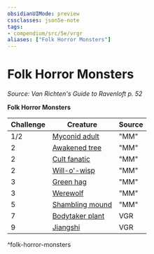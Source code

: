 ```yaml
---
obsidianUIMode: preview
cssclasses: json5e-note
tags:
- compendium/src/5e/vrgr
aliases: ["Folk Horror Monsters"]
---
```

# Folk Horror Monsters
*Source: Van Richten's Guide to Ravenloft p. 52* 

**Folk Horror Monsters**

| Challenge | Creature | Source |
|-----------|----------|--------|
| 1/2 | [Myconid adult](/3-Mechanics/CLI/bestiary/plant/myconid-adult.md) | "MM" |
| 2 | [Awakened tree](/3-Mechanics/CLI/bestiary/plant/awakened-tree.md) | "MM" |
| 2 | [Cult fanatic](/3-Mechanics/CLI/bestiary/humanoid/cult-fanatic.md) | "MM" |
| 2 | [Will-o'-wisp](/3-Mechanics/CLI/bestiary/undead/will-o-wisp.md) | "MM" |
| 3 | [Green hag](/3-Mechanics/CLI/bestiary/fey/green-hag.md) | "MM" |
| 3 | [Werewolf](/3-Mechanics/CLI/bestiary/humanoid/werewolf.md) | "MM" |
| 5 | [Shambling mound](/3-Mechanics/CLI/bestiary/plant/shambling-mound.md) | "MM" |
| 7 | [Bodytaker plant](/3-Mechanics/CLI/bestiary/plant/bodytaker-plant-vrgr.md) | VGR |
| 9 | [Jiangshi](/3-Mechanics/CLI/bestiary/undead/jiangshi-vrgr.md) | VGR |
^folk-horror-monsters